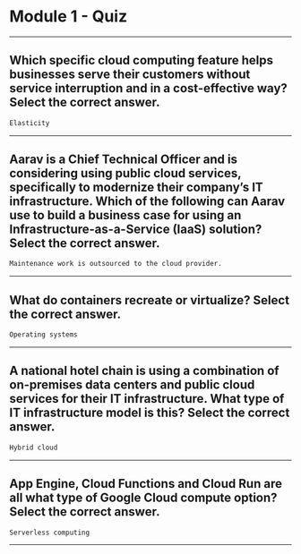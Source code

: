# Module 1 - Quiz
____
## Which specific cloud computing feature helps businesses serve their customers without service interruption and in a cost-effective way? Select the correct answer.
```cmd
Elasticity
```
____
## Aarav is a Chief Technical Officer and is considering using public cloud services, specifically to modernize their company’s IT infrastructure. Which of the following can Aarav use to build a business case for using an Infrastructure-as-a-Service (IaaS) solution? Select the correct answer.
```cmd
Maintenance work is outsourced to the cloud provider.
```
____
## What do containers recreate or virtualize? Select the correct answer.
```cmd
Operating systems
```
_____
## A national hotel chain is using a combination of on-premises data centers and public cloud services for their IT infrastructure. What type of IT infrastructure model is this? Select the correct answer.
```cmd
Hybrid cloud
```
_____
## App Engine, Cloud Functions and Cloud Run are all what type of Google Cloud compute option? Select the correct answer.
```cmd
Serverless computing
```
_____
